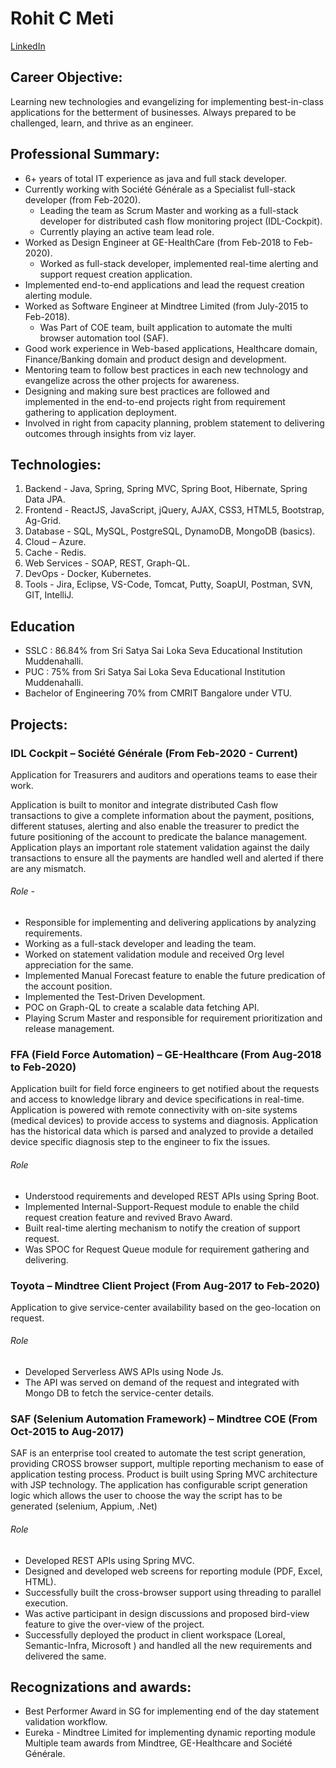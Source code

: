 # Rohit C Meti

[LinkedIn](www.linkedin.com/in/rohit-meti-a213aa60)


## Career Objective: 

Learning new technologies and evangelizing for implementing best-in-class applications for the betterment of businesses. Always prepared to be challenged, learn, and thrive as an engineer.


## Professional Summary:  

-	6+ years of total IT experience as java and full stack developer.
-	Currently working with Société Générale as a Specialist full-stack developer (from Feb-2020).
	- Leading the team as Scrum Master and working as a full-stack developer for distributed cash flow monitoring project (IDL-Cockpit).
	- Currently playing an active team lead role.
-	Worked as Design Engineer at GE-HealthCare (from Feb-2018 to Feb-2020).
	- Worked as full-stack developer, implemented real-time alerting and support request creation application.
-	Implemented end-to-end applications and lead the request creation alerting module. 
-	Worked as Software Engineer at Mindtree Limited (from July-2015 to Feb-2018).
	- Was Part of COE team, built application to automate the multi browser automation tool (SAF).
-	Good work experience in Web-based applications, Healthcare domain, Finance/Banking domain and product design and development.
-	Mentoring team to follow best practices in each new technology and evangelize across the other projects for awareness. 
-	Designing and making sure best practices are followed and implemented in the end-to-end projects right from requirement gathering to application deployment.
-	Involved in right from capacity planning, problem statement to delivering outcomes through insights from viz layer. 


## Technologies:  

1. Backend - Java, Spring, Spring MVC, Spring Boot, Hibernate, Spring Data JPA.
2. Frontend - ReactJS, JavaScript, jQuery, AJAX, CSS3, HTML5, Bootstrap, Ag-Grid.
3. Database - SQL, MySQL, PostgreSQL, DynamoDB, MongoDB (basics).
4. Cloud – Azure.
5. Cache - Redis.
6. Web Services - SOAP, REST, Graph-QL.
7. DevOps - Docker, Kubernetes.
8. Tools - Jira, Eclipse, VS-Code, Tomcat, Putty, SoapUI, Postman, SVN, GIT, IntelliJ.

## Education

- SSLC : 86.84% from Sri Satya Sai Loka Seva Educational Institution Muddenahalli.
- PUC  : 75% from Sri Satya Sai Loka Seva Educational Institution Muddenahalli.
- Bachelor of Engineering 70% from CMRIT Bangalore under VTU.

## Projects: 

### IDL Cockpit – Société Générale (From Feb-2020 - Current)
Application for Treasurers and auditors and operations teams to ease their work.

Application is built to monitor and integrate distributed Cash flow transactions to give a complete information about the payment, positions, different statuses, alerting and also enable the treasurer to predict the future positioning of the account to predicate the balance management. Application plays an important role statement validation against the daily transactions to ensure all the payments are handled well and alerted if there are any mismatch.

###### Role - 
-	Responsible for implementing and delivering applications by analyzing requirements.
-	Working as a full-stack developer and leading the team.
-	Worked on statement validation module and received Org level appreciation for the same.
-	Implemented Manual Forecast feature to enable the future predication of the account position.
-	Implemented the Test-Driven Development.
-	POC on Graph-QL to create a scalable data fetching API.
-	Playing Scrum Master and responsible for requirement prioritization and release management. 

### FFA (Field Force Automation) – GE-Healthcare (From Aug-2018 to Feb-2020)

Application built for field force engineers to get notified about the requests and access to knowledge library and device specifications in real-time. Application is powered with remote connectivity with on-site systems (medical devices) to provide access to systems and diagnosis. Application has the historical data which is parsed and analyzed to provide a detailed device specific diagnosis step to the engineer to fix the issues.

###### Role

-	Understood requirements and developed REST APIs using Spring Boot.
-	Implemented Internal-Support-Request module to enable the child request creation feature and revived Bravo Award. 
-	Built real-time alerting mechanism to notify the creation of support request.
-	Was SPOC for Request Queue module for requirement gathering and delivering.

### Toyota – Mindtree Client Project (From Aug-2017 to Feb-2020)

Application to give service-center availability based on the geo-location on request.

###### Role 
- Developed Serverless AWS APIs using Node Js.
- The API was served on demand of the request and integrated with Mongo DB to fetch the service-center details.

### SAF (Selenium Automation Framework) – Mindtree COE (From Oct-2015 to Aug-2017)

SAF is an enterprise tool created to automate the test script generation, providing CROSS browser support, multiple reporting mechanism to ease of application testing process.
Product is built using Spring MVC architecture with JSP technology. The application has configurable script generation logic which allows the user to choose the way the script has to be generated (selenium, Appium, .Net) 

###### Role 
-	Developed REST APIs using Spring MVC.
-	Designed and developed web screens for reporting module (PDF, Excel, HTML).
-	Successfully built the cross-browser support using threading to parallel execution.
-	Was active participant in design discussions and proposed bird-view feature to give the over-view of the project.
-	Successfully deployed the product in client workspace (Loreal, Semantic-Infra, Microsoft ) and handled all the new requirements and delivered the same.

## Recognizations and awards:

- Best Performer Award in SG for implementing end of the day statement validation workflow. 
- Eureka - Mindtree Limited for implementing dynamic reporting module
Multiple team awards from Mindtree, GE-Healthcare and Société Générale.

